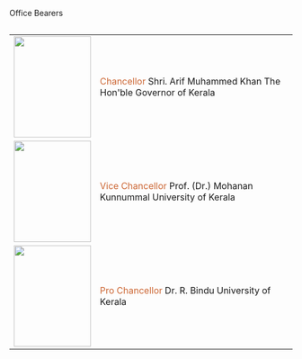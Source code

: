 Office Bearers
<table align="left" cellpadding="5">
<tr class="flex items-center">
<td><img height="180" src="/img/administrative/chancellor.jpg" width="137"/></td>
<td class="flex flex-col"><span style="color:#C63" class="text-xl font-bold"> 
Chancellor</span>
<span class="text-2xl font-bold">Shri. Arif Muhammed Khan</span>
The Hon'ble Governor of Kerala
</td>
</tr>
<tr class="flex items-center">
<td><img height="180" src="/img/administrative/vice_chancellor.jpg" width="137"/></td>
<td class="flex flex-col"><span style="color:#C63" class="text-xl font-bold"> Vice Chancellor </span>
<span class="text-2xl font-bold">Prof. (Dr.) Mohanan Kunnummal</span>
University of Kerala
</td>
</tr>
<tr class="flex items-center">
<td><img height="180" src="/img/administrative/pro_chancellor.jpg" width="137"/></td>
<td class="flex flex-col"><span style="color:#C63" class="text-xl font-bold"> Pro Chancellor</span>
<span class="text-2xl font-bold">Dr. R. Bindu</span>
University of Kerala
</td>
</tr>
</table>
</div>
